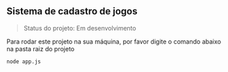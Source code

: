 ## Sistema de cadastro de jogos

> Status do projeto: Em desenvolvimento

Para rodar este projeto na sua máquina, por favor digite o comando abaixo na pasta raiz do projeto

```
node app.js
```
